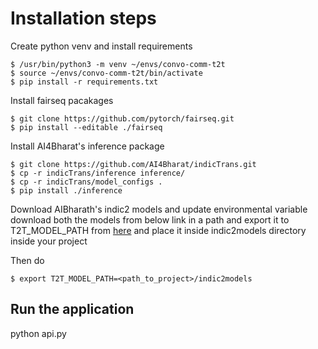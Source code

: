 # Installation steps

Create python venv and install requirements
```
$ /usr/bin/python3 -m venv ~/envs/convo-comm-t2t
$ source ~/envs/convo-comm-t2t/bin/activate
$ pip install -r requirements.txt
```

Install fairseq pacakages
```
$ git clone https://github.com/pytorch/fairseq.git
$ pip install --editable ./fairseq
```

Install AI4Bharat's inference package
```
$ git clone https://github.com/AI4Bharat/indicTrans.git  
$ cp -r indicTrans/inference inference/
$ cp -r indicTrans/model_configs . 
$ pip install ./inference
```

Download AIBharath's indic2 models and update environmental variable
download both the models from below link in a path and export it to T2T_MODEL_PATH from [here](https://github.com/AI4Bharat/indicTrans#download-indictrans-models) and place it inside indic2models directory inside your project

Then do
```
$ export T2T_MODEL_PATH=<path_to_project>/indic2models
```

## Run the application
python api.py
